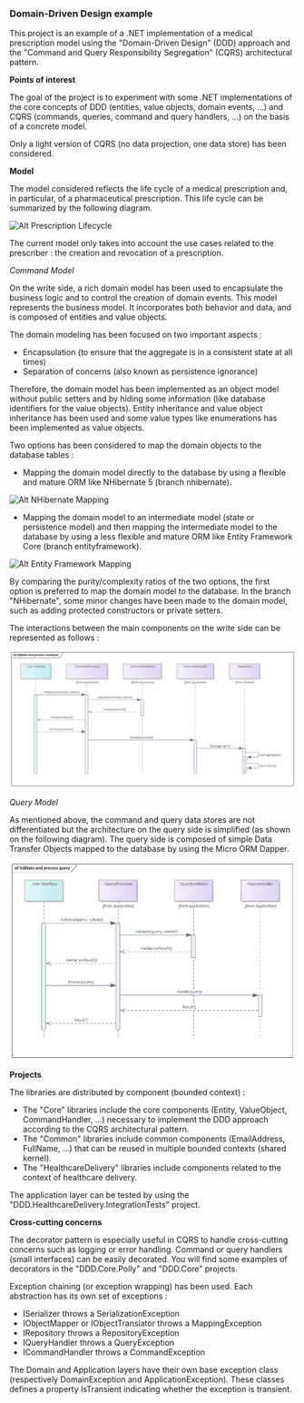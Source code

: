 ### Domain-Driven Design example

This project is an example of a .NET implementation of a medical prescription model using the "Domain-Driven Design" (DDD) approach  and the "Command and Query Responsibility Segregation" (CQRS) architectural pattern.

**Points of interest**

The goal of the project is to experiment with some .NET implementations of the core concepts of DDD (entities, value objects, domain events, ...) and CQRS (commands, queries, command and query handlers, ...) on the basis of a concrete model.

Only a light version of CQRS (no data projection, one data store) has been considered.

**Model**

The model considered reflects the life cycle of a medical prescription and, in particular, of a pharmaceutical prescription. This life cycle can be summarized by the following diagram.

![Alt Prescription Lifecycle](https://github.com/draphyz/DDD/blob/entityframework/Doc/PrescriptionLifecycle.png)

The current model only takes into account the use cases related to the prescriber : the creation and revocation of a prescription.

_Command Model_

On the write side, a rich domain model has been used to encapsulate the business logic and to control the creation of domain events. This model represents the business model. It incorporates both behavior and data, and is composed of entities and value objects. 

The domain modeling has been focused on two important aspects :
-	Encapsulation (to ensure that the aggregate is in a consistent state at all times)
-	Separation of concerns (also known as persistence ignorance)

Therefore, the domain model has been implemented as an object model without public setters and by hiding some information (like database identifiers for the value objects).  Entity inheritance and value object inheritance has been used and some value types like enumerations has been implemented as value objects.

Two options has been considered to map the domain objects to the database tables :
-	Mapping the domain model directly to the database by using a flexible and mature ORM like NHibernate 5 (branch nhibernate).

![Alt NHibernate Mapping](https://github.com/draphyz/DDD/blob/entityframework/Doc/NHibernateMapping.png)

-	Mapping the domain model to an intermediate model (state or persistence model) and then mapping the intermediate model to the database by using a less flexible and mature ORM like Entity Framework Core (branch entityframework).

![Alt Entity Framework Mapping](https://github.com/draphyz/DDD/blob/entityframework/Doc/EntityFrameworkMapping.png)

By comparing the purity/complexity ratios of the two options, the first option is preferred to map the domain model to the database. In the branch "NHibernate", some minor changes have been made to the domain model, such as adding protected constructors or private setters.

The interactions between the main components on the write side can be represented as follows :

![Alt Command Components](https://github.com/draphyz/DDD/blob/entityframework/Doc/CommandComponents.png)

_Query Model_

As mentioned above, the command and query data stores are not differentiated but the architecture on the query side is simplified (as shown on the following diagram). The query side is composed of simple Data Transfer Objects mapped to the database by using the Micro ORM Dapper.

![Alt Query Components](https://github.com/draphyz/DDD/blob/entityframework/Doc/QueryComponents.png)

**Projects**

The libraries are distributed by component (bounded context) :

- The "Core" libraries include the core components (Entity, ValueObject, CommandHandler, ...) necessary to implement the DDD approach according to the CQRS architectural pattern.
- The "Common" libraries include common components (EmailAddress, FullName, ...) that can be reused in multiple bounded contexts (shared kernel).
- The "HealthcareDelivery" libraries include components related to the context of healthcare delivery.

The application layer can be tested by using the "DDD.HealthcareDelivery.IntegrationTests" project.

**Cross-cutting concerns**

The decorator pattern is especially useful in CQRS to handle cross-cutting concerns such as logging or error handling. Command or query handlers (small interfaces) can be easily decorated. You will find some examples of decorators in the "DDD.Core.Polly" and "DDD.Core" projects.

Exception chaining (or exception wrapping) has been used. Each abstraction has its own set of exceptions :

- ISerializer throws a SerializationException
- IObjectMapper or IObjectTranslator throws a MappingException
- IRepository throws a RepositoryException
- IQueryHandler throws a QueryException
- ICommandHandler throws a CommandException

The Domain and Application layers have their own base exception class (respectively DomainException and ApplicationException). These classes defines a property IsTransient indicating whether the exception is transient.
